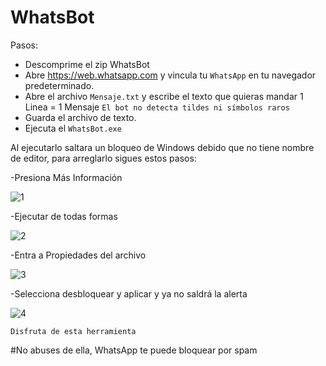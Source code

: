 # WhatsBot

Pasos:

- Descomprime el zip WhatsBot
- Abre https://web.whatsapp.com y vincula tu `WhatsApp` en tu navegador predeterminado. 
- Abre el archivo `Mensaje.txt` y escribe el texto que quieras mandar 1 Linea = 1 Mensaje `El bot no detecta tildes ni símbolos raros`
- Guarda el archivo de texto.
- Ejecuta el `WhatsBot.exe`

Al ejecutarlo saltara un bloqueo de Windows debido que no tiene nombre de editor, para arreglarlo sigues estos pasos:


-Presiona Más Información

![1](https://github.com/Scorp-gg/WhatsBot/assets/144508576/52719d00-5c8e-4088-b21b-b7d1d31d911e)

-Ejecutar de todas formas

![2](https://github.com/Scorp-gg/WhatsBot/assets/144508576/9c943ad7-978a-4963-9cd0-9dc9a42dd71c)

-Entra a Propiedades del archivo

![3](https://github.com/Scorp-gg/WhatsBot/assets/144508576/5b67d242-5105-49d2-ab1c-35fb45e3d807)

-Selecciona desbloquear y aplicar y ya no saldrá la alerta

![4](https://github.com/Scorp-gg/WhatsBot/assets/144508576/f8799f12-c5c9-4cda-b6c2-cef97a12a753)


`Disfruta de esta herramienta`

#No abuses de ella, WhatsApp te puede bloquear por spam
